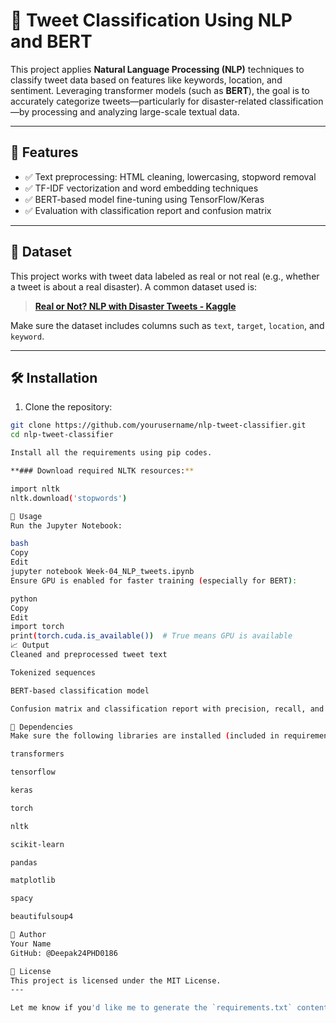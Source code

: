 # 🧠 Tweet Classification Using NLP and BERT

This project applies **Natural Language Processing (NLP)** techniques to classify tweet data based on features like keywords, location, and sentiment. Leveraging transformer models (such as **BERT**), the goal is to accurately categorize tweets—particularly for disaster-related classification—by processing and analyzing large-scale textual data.

---

## 📌 Features

- ✅ Text preprocessing: HTML cleaning, lowercasing, stopword removal  
- ✅ TF-IDF vectorization and word embedding techniques  
- ✅ BERT-based model fine-tuning using TensorFlow/Keras  
- ✅ Evaluation with classification report and confusion matrix

---

## 📂 Dataset

This project works with tweet data labeled as real or not real (e.g., whether a tweet is about a real disaster). A common dataset used is:

> **[Real or Not? NLP with Disaster Tweets - Kaggle](https://www.kaggle.com/competitions/nlp-getting-started)**

Make sure the dataset includes columns such as `text`, `target`, `location`, and `keyword`.

---

## 🛠️ Installation

1. Clone the repository:

```bash
git clone https://github.com/yourusername/nlp-tweet-classifier.git
cd nlp-tweet-classifier

Install all the requirements using pip codes.

**### Download required NLTK resources:**

import nltk
nltk.download('stopwords')

🧪 Usage
Run the Jupyter Notebook:

bash
Copy
Edit
jupyter notebook Week-04_NLP_tweets.ipynb
Ensure GPU is enabled for faster training (especially for BERT):

python
Copy
Edit
import torch
print(torch.cuda.is_available())  # True means GPU is available
📈 Output
Cleaned and preprocessed tweet text

Tokenized sequences

BERT-based classification model

Confusion matrix and classification report with precision, recall, and F1 score

📎 Dependencies
Make sure the following libraries are installed (included in requirements.txt):

transformers

tensorflow

keras

torch

nltk

scikit-learn

pandas

matplotlib

spacy

beautifulsoup4

👤 Author
Your Name
GitHub: @Deepak24PHD0186

📄 License
This project is licensed under the MIT License.
---

Let me know if you'd like me to generate the `requirements.txt` content from the notebook code too.




